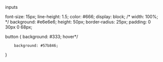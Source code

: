 inputs

font-size: 15px;
    line-height: 1.5;
    color: #666;
    display: block;
    /* width: 100%; */
    background: #e6e6e6;
    height: 50px;
    border-radius: 25px;
    padding: 0 30px 0 68px;


button {
    background: #333; hover*/

        background: #57b846;
}